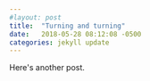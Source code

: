 ```yaml
---
#layout: post
title:  "Turning and turning"
date:   2018-05-28 08:12:08 -0500
categories: jekyll update
---
```

Here's another post.